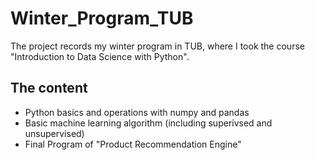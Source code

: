 # Winter_Program_TUB
The project records my winter program in TUB, where I took the course "Introduction to Data Science with Python".

## The content
+ Python basics and operations with numpy and pandas
+ Basic machine learning algorithm (including superivsed and unsupervised)
+ Final Program of "Product Recommendation Engine"
